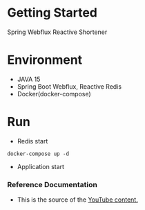 # Getting Started
Spring Webflux Reactive Shortener

# Environment
* JAVA 15
* Spring Boot Webflux, Reactive Redis
* Docker(docker-compose)

# Run
* Redis start
```
docker-compose up -d
```
* Application start

### Reference Documentation
* This is the source of the [YouTube content.](https://www.youtube.com/watch?v=fTIttl-Z4mk)
